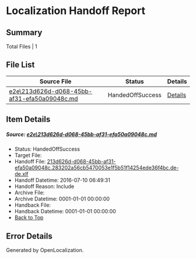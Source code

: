 # <a name='report-top'></a> Localization Handoff Report

## Summary
 Total Files | 1

## File List
 Source File | Status | Details 
 ----------- | ------ | ------- 
 [e2e\213d626d-d068-45bb-af31-efa50a09048c.md](https://github.com/OpenLocalizationTestOrg/oltest/blob/7115b8809af074066c1ceeb39b92d76ef23c3158/e2e/213d626d-d068-45bb-af31-efa50a09048c.md) | HandedOffSuccess | [Details](#9638ecef2ac411a023340d245cc072c1aecdf42e1)

## Item Details
##### <a name='9638ecef2ac411a023340d245cc072c1aecdf42e1'></a> Source: [e2e\213d626d-d068-45bb-af31-efa50a09048c.md](https://github.com/OpenLocalizationTestOrg/oltest/blob/7115b8809af074066c1ceeb39b92d76ef23c3158/e2e/213d626d-d068-45bb-af31-efa50a09048c.md)
* Status: HandedOffSuccess
* Target File: 
* Handoff File: [213d626d-d068-45bb-af31-efa50a09048c.283202a56cb5470053e1f5b51f14254ede36f4bc.de-de.xlf](https://github.com/OpenLocalizationTestOrg/olhandoff-e2e/blob/cb0ffd4d8021286f9db00a3b14e7c98cd14c59ef/ol-handoff/OpenLocalizationTestOrg/oltest-dede-fly/ci/ht/213d626d-d068-45bb-af31-efa50a09048c.283202a56cb5470053e1f5b51f14254ede36f4bc.de-de.xlf)
* Handoff Datetime: 2016-07-10 06:49:31
* Handoff Reason: Include
* Archive File: 
* Archive Datetime: 0001-01-01 00:00:00
* Handback File: 
* Handback Datetime: 0001-01-01 00:00:00
* [Back to Top](#report-top)


## Error Details

Generated by OpenLocalization.
